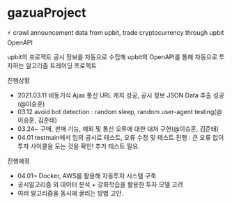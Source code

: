 # gazuaProject

⚡ crawl announcement data from upbit, trade cryptocurrency through upbit OpenAPI

upbit의 프로젝트 공시 정보를 자동으로 수집해 upbit의 OpenAPI를 통해 자동으로 투자하는
알고리즘 트레이딩 프로젝트

진행상황
- 2021.03.11 비동기식 Ajax 통신 URL 캐치 성공, 공시 정보 JSON Data 추출 성공(@이승훈)
- 03.12 avoid bot detection : random sleep, random user-agent testing(@이승훈, 김준태)
- 03.24~ 구매, 판매 기능, 예외 및 통신 오류에 대한 대처 구현(@이승훈, 김준태)
- 04.01 testmain에서 임의 공시로 테스트, 오류 수정 및 테스트 진행 : 
큰 오류 없이 투자 사이클을 도는 것을 확인! 추가 테스트 필요.

진행예정
- 04.01~ Docker, AWS를 활용해 자동투자 시스템 구축
- 공시알고리즘 외 데이터 분석 + 강화학습을 활용한 투자 모델 고려
- 여러 알고리즘을 동시에 굴리는 방법 고안.